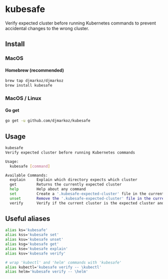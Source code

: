 # kubesafe
Verify expected cluster before running Kubernetes commands to prevent accidental changes to the wrong cluster.

## Install

### MacOS

#### Homebrew (recommended)

```bash
brew tap djmarkoz/djmarkoz
brew install kubesafe
```

### MacOS / Linux

#### Go get

```bash
go get -u github.com/djmarkoz/kubesafe
```

## Usage

```bash
kubesafe
Verify expected cluster before running Kubernetes commands

Usage:
  kubesafe [command]

Available Commands:
  explain     Explain which directory expects which cluster
  get         Returns the currently expected cluster
  help        Help about any command
  set         Create a '.kubesafe-expected-cluster' file in the current directory specifying the currently active cluster
  unset       Remove the '.kubesafe-expected-cluster' file in the current directory
  verify      Verify if the current cluster is the expected cluster and optionally run a command
```

## Useful aliases

```bash
alias ks='kubesafe'
alias kss='kubesafe set'
alias ksu='kubesafe unset'
alias ksg='kubesafe get'
alias kse='kubesafe explain'
alias ksv='kubesafe verify'

# wrap 'kubectl' and 'helm' commands with 'kubesafe'
alias kubectl='kubesafe verify -- \kubectl'
alias helm='kubesafe verify -- \helm'
```
